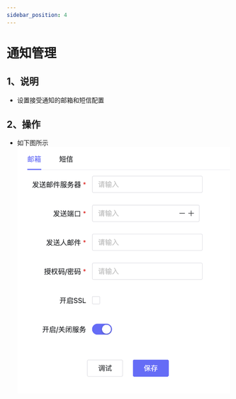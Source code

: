 ```yaml
---
sidebar_position: 4
---
```


# 通知管理

## 1、说明
- 设置接受通知的邮箱和短信配置


## 2、操作
- 如下图所示
![](./images/image37.png)

